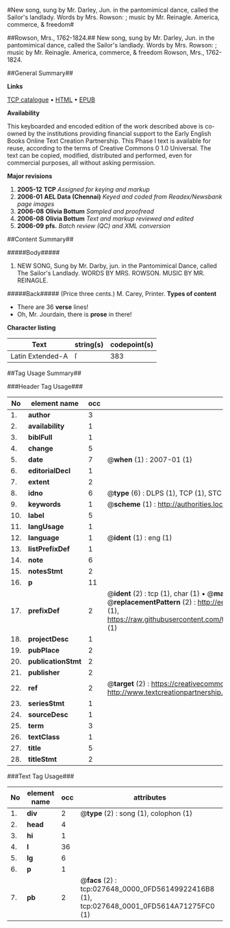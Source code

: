 #New song, sung by Mr. Darley, Jun. in the pantomimical dance, called the Sailor's landlady. Words by Mrs. Rowson: ; music by Mr. Reinagle. America, commerce, & freedom#

##Rowson, Mrs., 1762-1824.##
New song, sung by Mr. Darley, Jun. in the pantomimical dance, called the Sailor's landlady. Words by Mrs. Rowson: ; music by Mr. Reinagle.
America, commerce, & freedom
Rowson, Mrs., 1762-1824.

##General Summary##

**Links**

[TCP catalogue](http://www.ota.ox.ac.uk/tcp/)  • 
[HTML](http://tei.it.ox.ac.uk/tcp/Texts-HTML/free/N21/N21050.html)  • 
[EPUB](http://tei.it.ox.ac.uk/tcp/Texts-EPUB/free/N21/N21050.epub)

**Availability**

This keyboarded and encoded edition of the
	       work described above is co-owned by the institutions
	       providing financial support to the Early English Books
	       Online Text Creation Partnership. This Phase I text is
	       available for reuse, according to the terms of Creative
	       Commons 0 1.0 Universal. The text can be copied,
	       modified, distributed and performed, even for
	       commercial purposes, all without asking permission.

**Major revisions**

1. __2005-12__ __TCP__ *Assigned for keying and markup*
1. __2006-01__ __AEL Data (Chennai)__ *Keyed and coded from Readex/Newsbank page images*
1. __2006-08__ __Olivia Bottum__ *Sampled and proofread*
1. __2006-08__ __Olivia Bottum__ *Text and markup reviewed and edited*
1. __2006-09__ __pfs.__ *Batch review (QC) and XML conversion*

##Content Summary##

#####Body#####

1. NEW SONG, Sung by Mr. Darby, jun. in the Pantomimical Dance, called The Sailor's Landlady. WORDS BY MRS. ROWSON. MUSIC BY MR. REINAGLE.

#####Back#####
(Price three cents.) M. Carey, Printer.
**Types of content**

  * There are 36 **verse** lines!
  * Oh, Mr. Jourdain, there is **prose** in there!

**Character listing**


|Text|string(s)|codepoint(s)|
|---|---|---|
|Latin Extended-A|ſ|383|

##Tag Usage Summary##

###Header Tag Usage###

|No|element name|occ|attributes|
|---|---|---|---|
|1.|__author__|3||
|2.|__availability__|1||
|3.|__biblFull__|1||
|4.|__change__|5||
|5.|__date__|7| @__when__ (1) : 2007-01 (1)|
|6.|__editorialDecl__|1||
|7.|__extent__|2||
|8.|__idno__|6| @__type__ (6) : DLPS (1), TCP (1), STC (1), NOTIS (1), IMAGE-SET (1), EVANS-CITATION (1)|
|9.|__keywords__|1| @__scheme__ (1) : http://authorities.loc.gov/ (1)|
|10.|__label__|5||
|11.|__langUsage__|1||
|12.|__language__|1| @__ident__ (1) : eng (1)|
|13.|__listPrefixDef__|1||
|14.|__note__|6||
|15.|__notesStmt__|2||
|16.|__p__|11||
|17.|__prefixDef__|2| @__ident__ (2) : tcp (1), char (1)  •  @__matchPattern__ (2) : ([0-9\-]+):([0-9IVX]+) (1), (.+) (1)  •  @__replacementPattern__ (2) : http://eebo.chadwyck.com/downloadtiff?vid=$1&page=$2 (1), https://raw.githubusercontent.com/textcreationpartnership/Texts/master/tcpchars.xml#$1 (1)|
|18.|__projectDesc__|1||
|19.|__pubPlace__|2||
|20.|__publicationStmt__|2||
|21.|__publisher__|2||
|22.|__ref__|2| @__target__ (2) : https://creativecommons.org/publicdomain/zero/1.0/ (1), http://www.textcreationpartnership.org/docs/. (1)|
|23.|__seriesStmt__|1||
|24.|__sourceDesc__|1||
|25.|__term__|3||
|26.|__textClass__|1||
|27.|__title__|5||
|28.|__titleStmt__|2||


###Text Tag Usage###

|No|element name|occ|attributes|
|---|---|---|---|
|1.|__div__|2| @__type__ (2) : song (1), colophon (1)|
|2.|__head__|4||
|3.|__hi__|1||
|4.|__l__|36||
|5.|__lg__|6||
|6.|__p__|1||
|7.|__pb__|2| @__facs__ (2) : tcp:027648_0000_0FD56149922416B8 (1), tcp:027648_0001_0FD5614A71275FC0 (1)|
